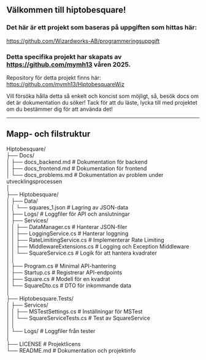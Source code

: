 ## Välkommen till hiptobesquare!

### Det här är ett projekt som baseras på uppgiften som hittas här:  
https://github.com/Wizardworks-AB/programmeringsuppgift  
  
### Detta specifika projekt har skapats av https://github.com/mymh13  våren 2025.
Repository för detta projekt finns här: https://github.com/mymh13/HiptobesquareWiz

Vill försöka hålla detta så enkelt och koncist som möjligt, så, besök docs om det är dokumentation du söker!
Tack för att du läste, lycka till med projektet om du bestämmer dig för att använda det!  

---

## Mapp- och filstruktur

Hiptobesquare/  
├── Docs/  
│   ├── docs_backend.md             # Dokumentation för backend  
│   ├── docs_frontend.md            # Dokumentation för frontend  
│   └── docs_problems.md            # Dokumentation av problem under utvecklingsprocessen  
│  
├── Hiptobesquare/  
│   ├── Data/  
│   │   └── squares_1.json          # Lagring av JSON-data  
│   ├── Logs/                       # Loggfiler för API och anslutningar  
│   ├── Services/  
│   │   ├── DataManager.cs          # Hanterar JSON-filer  
│   │   ├── LoggingService.cs       # Hanterar loggning  
│   │   ├── RateLimitingService.cs  # Implementerar Rate Limiting  
│   │   ├── MiddlewareExtensions.cs # Logging och Exception Middleware  
│   │   └── SquareService.cs        # Logik för att hantera kvadrater  
│   │  
│   ├── Program.cs                  # Minimal API-hantering  
│   ├── Startup.cs                  # Registrerar API-endpoints  
│   ├── Square.cs                   # Modell för en kvadrat  
│   └── SquareDto.cs                # DTO för inkommande data  
│  
├── Hiptobesquare.Tests/  
│   ├── Services/  
│   │   ├── MSTestSettings.cs       # Inställningar för MSTest  
│   │   └── SquareServiceTests.cs   # Test av SquareService  
│   │  
│   └── Logs/                       # Loggfiler från tester   
│   
├── LICENSE                         # Projektlicens  
└── README.md                       # Dokumentation och projektinfo  